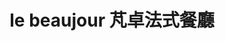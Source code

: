 ---
title: "le beaujour 芃卓法式餐廳"
description: "le beaujour 芃卓法式餐廳"
layout: shop
keywords:
  - 美食競賽
  - 台灣美食
  - 美食精選
datePublished: "2025-06-30"
dateModified: "2025-07-04"
city: "台北市"
district: "中山區"
address: "台北市中山區南京東路二段118號"
phone: "0221819950"
geo: "25.051908757185448, 121.53258627362912"
google_map: "https://maps.app.goo.gl/NUzFiMe4YMDtiLNT7"
footinder: "https://footinder.com.tw/%E5%8F%B0%E5%8C%97%E5%B8%82%E4%B8%AD%E5%B1%B1%E5%8D%80/153100/"
official: "https://lebeaujour.com.tw/"
award:
  - name: "500盤"
    year: "2024"
    entries:
      - dishes:
          - "松露烤雞"

---